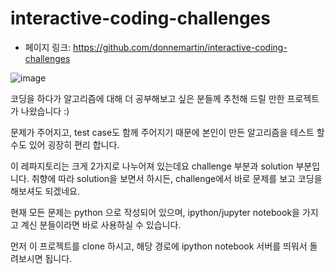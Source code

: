 # interactive-coding-challenges

- 페이지 링크: https://github.com/donnemartin/interactive-coding-challenges

![image](https://raw.githubusercontent.com/donnemartin/interactive-coding-challenges/master/images/cover_challenge.gif)

코딩을 하다가 알고리즘에 대해 더 공부해보고 싶은 분들께 추천해 드릴 만한 프로젝트가 나왔습니다 :)

문제가 주어지고, test case도 함께 주어지기 때문에 본인이 만든 알고리즘을 테스트 할수도 있어 굉장히 편리 합니다.

이 레파지토리는 크게 2가지로 나누어져 있는데요 challenge 부분과 solution 부분입니다.
취향에 따라 solution을 보면서 하시든, challenge에서 바로 문제를 보고 코딩을 해보셔도 되겠네요.

현재 모든 문제는 python 으로 작성되어 있으며, ipython/jupyter notebook을 가지고 계신 분들이라면 바로 사용하실 수 있습니다.

먼저 이 프로젝트를 clone 하시고, 해당 경로에 ipython notebook 서버를 띄워서 돌려보시면 됩니다.